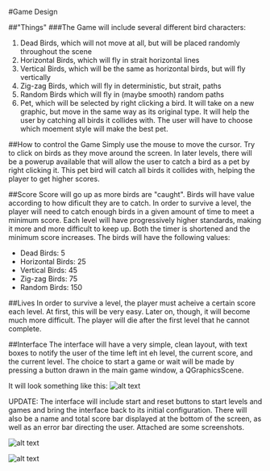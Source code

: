 #Game Design

##"Things"
###The Game will include several different bird characters:
1. Dead Birds, which will not move at all, but will be placed randomly throughout the scene
2. Horizontal Birds, which will fly in strait horizontal lines
3. Vertical Birds, which will be the same as horizontal birds, but will fly vertically
4. Zig-zag Birds, which will fly in deterministic, but strait, paths
5. Random Birds which will fly in (maybe smooth) random paths
6. Pet, which will be selected by right clicking a bird. It will take on a new graphic, but move in the same way
as its original type. It will help the user by catching all birds it collides with. The user will have to choose which moement
style will make the best pet.

##How to control the Game
Simply use the mouse to move the cursor. Try to click on birds as they move around the screen. In later levels, there will be a powerup available that will allow the user to catch a bird as a pet by right clicking it. This
pet bird will catch all birds it collides with, helping the player to get higher scores.

##Score
Score will go up as more birds are "caught". Birds will have value according to how dificult they are to catch.
In order to survive a level, the player will need to catch enough birds in a given amount of time to meet a minimum score.
Each level will have progressively higher standards, making it more and more difficult to keep up. Both the timer is shortened and the minimum score increases.
The birds will have the following values:
* Dead Birds: 5
* Horizontal Birds: 25
* Vertical Birds: 45
* Zig-zag Birds: 75
* Random Birds: 150

##Lives
In order to survive a level, the player must acheive a certain score each level.
At first, this will be very easy. Later on, though, it will become much more difficult.
The player will die after the first level that he cannot complete.

##Interface
The interface will have a very simple, clean layout, with text boxes to notify the user of the time left int eh level,
the current score, and the current level. The choice to start a game or wait will be made by pressing
a button drawn in the main game window, a QGraphicsScene.

It will look something like this:
![alt text](https://github.com/usc-csci102-spring2013/game_meldefon/blob/master/interface.jpeg?raw=true "Layout")

UPDATE:
The interface will include start and reset buttons to start levels and games and bring the interface back to its initial configuration. There will also be a name and total score bar
displayed at the bottom of the screen, as well as an error bar directing the user. Attached are some screenshots.

![alt text](https://github.com/usc-csci102-spring2013/game_meldefon/blob/master/interface_shot.png?raw=true "Layout")

![alt text](https://github.com/usc-csci102-spring2013/game_meldefon/blob/master/game_shot.png?raw=true "Layout")

